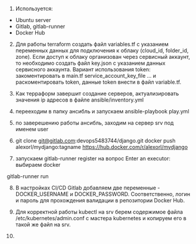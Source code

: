 1. Используется:
- Ubuntu server
- Gitlab, gitlab-runner
- Docker Hub

2. Для работы terraform создать файл variables.tf с указанием переменных данных для подключения к облаку (cloud_id, folder_id, zone). Если доступ к облаку организован через сервисный аккаунт, то необходимо создать файл key.json с указанием данных сервисного аккаунта. Вариант использования token: закоментировать в main.tf service_account_key_file ... и раскоментировать token, данные token внести в файл variable.tf.

3. Как терраформ завершит создание серверов, актуализировать значения ip адресов в файле ansible/inventory.yml 

4. перееходим в папку ансибль и запускаем ansible-playbook play.yml

5. по заверешению работы ансибль, заходим на сервер srv под именем user

6. git clone git@gitlab.com:devops5483744/django.git
docker push alexorl/mydjango:tagname
https://hub.docker.com/r/alexorl/mydjango

7. запускаем 
gitlab-runner register
на вопрос Enter an executor: выбираем docker

gitlab-runner run

8. В настройках CI/CD Gitlab добавляем две переменные - DOCKER_USERNAME и DOCKER_PASSWORD. Соответственно, логин и пароль для прохождения валидации в репозитории Docker Hub.

9. Для корректной работы kubectl на srv берем содержимое файла /etc/kubernetes/admin.conf с мастера kubernetes и копируем его в такой же файл на srv.


8.



